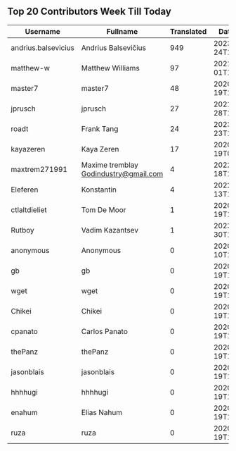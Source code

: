 ## Top 20 Contributors Week Till Today ##
|Username|Fullname|Translated|DateJoined|
|--------|--------|----------|----------|
|andrius.balsevicius|Andrius Balsevičius|949|2023-03-24T13:18:42.|
|matthew-w|Matthew Williams|97|2021-03-01T11:40:28.|
|master7|master7|48|2020-06-19T18:20:39.|
|jprusch|jprusch|27|2021-06-28T12:00:18.|
|roadt|Frank Tang|24|2023-03-23T13:03:55.|
|kayazeren|Kaya Zeren|17|2020-06-19T07:05:24Z|
|maxtrem271991|Maxime tremblay Godindustry@gmail.com|4|2022-03-18T11:36:10.|
|Eleferen|Konstantin|4|2022-10-13T14:04:24Z|
|ctlaltdieliet|Tom De Moor|1|2020-06-19T16:30:47Z|
|Rutboy|Vadim Kazantsev|1|2023-03-30T12:15:24.|
|anonymous|Anonymous|0|2020-06-10T18:34:14.|
|gb|gb|0|2020-06-19T18:18:43.|
|wget|wget|0|2020-06-19T18:18:50Z|
|Chikei|Chikei|0|2020-06-19T18:18:51Z|
|cpanato|Carlos Panato|0|2020-06-19T18:18:53Z|
|thePanz|thePanz|0|2020-06-19T18:18:53Z|
|jasonblais|jasonblais|0|2020-06-19T18:18:54Z|
|hhhhugi|hhhhugi|0|2020-06-19T18:18:56.|
|enahum|Elias  Nahum|0|2020-06-19T18:18:56Z|
|ruza|ruza|0|2020-06-19T18:18:57.|
